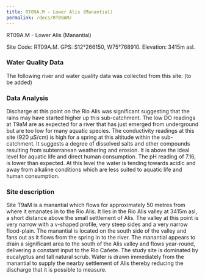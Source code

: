 ```yaml
---
title: RT09A.M - Lower Alis (Manantial)
permalink: /docs/RT09AM/
---
```

RT09A.M - Lower Alis (Manantial)

Site Code: RT09A.M.  GPS: S12°266150, W75°768910. Elevation:
3415m asl.

### Water Quality Data

The following river and water quality data was collected from this site: (to be added)

### Data Analysis

Discharge at this point on the Rio Alis was significant suggesting that the rains may have started higher up this sub-catchment. 
The low DO readings at T9aM are as expected for a river that has just emerged from underground but are too low for many aquatic species.
The conductivity readings at this site (920 µS/cm) is high for a spring at this altitude within the sub-catchment. It suggests a degree of dissolved salts and other compounds resulting from subterranean weathering and erosion. It is above the ideal level for aquatic life and direct human consumption.
The pH reading of 7.16, is lower than expected. At this level the water is tending towards acidic and away from alkaline conditions which are less suited to aquatic life and human consumption.

### Site description

Site T9aM is a manantial which flows for approximately 50 metres from where it emanates in to the Rio Alis. It lies in the Rio Alis valley at 3415m asl, a short distance above the small settlement of Alis. The valley at this point is very narrow with a v-shaped profile, very steep sides and a very narrow flood-plain. The manantial is located on the south side of the valley and fans out as it flows from the spring in to the river.
The manantial appears to drain a significant area to the south of the Alis valley and flows  year-round, delivering a constant input to the Rio Cañete. 
The study site is dominated by eucalyptus and tall natural scrub. 
Water is drawn immediately from the manantial to supply the nearby settlement of Alis thereby reducing the discharge that it is possible to measure.

